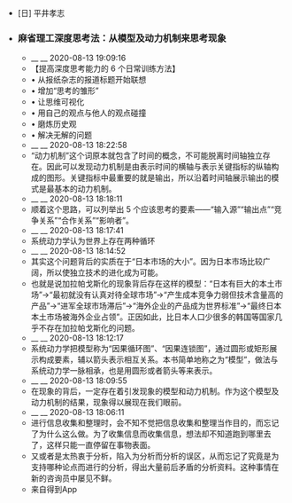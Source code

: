 - [日] 平井孝志
- ### 麻省理工深度思考法：从模型及动力机制来思考现象
    - __ __ 2020-08-13 19:09:16
    - 【提高深度思考能力的 6 个日常训练方法】
    - • 从报纸杂志的报道标题开始联想
    - • 增加“思考的雏形”
    - • 让思维可视化
    - • 用自己的观点与他人的观点碰撞
    - • 磨炼历史观
    - • 解决无解的问题
    - __ __ 2020-08-13 18:22:58
    - “动力机制”这个词原本就包含了时间的概念，不可能脱离时间轴独立存在。因此可以发现动力机制是由表示时间的横轴与表示关键指标的纵轴构成的图形。关键指标中最重要的就是输出，所以沿着时间轴展示输出的模式是最基本的动力机制。
    - __ __ 2020-08-13 18:18:11
    - 顺着这个思路，可以列举出 5 个应该思考的要素——“输入源”“输出点”“竞争关系”“合作关系”“影响者”。
    - __ __ 2020-08-13 18:17:41
    - 系统动力学认为世界上存在两种循环
    - __ __ 2020-08-13 18:14:52
    - 其实这个问题背后的实质在于“日本市场的大小”。因为日本市场比较广阔，所以使独立技术的进化成为可能。
    - 也就是说加拉帕戈斯化的现象背后存在这样的模型：“日本有巨大的本土市场”→“最初就没有认真对待全球市场”→“产生成本竞争力弱但技术含量高的产品”→“进军全球市场滞后”→“海外企业的产品成为世界标准”→“最终日本本土市场被海外企业占领”。正因如此，比日本人口少很多的韩国等国家几乎不存在加拉帕戈斯化的问题。
    - __ __ 2020-08-13 18:12:17
    - 系统动力学把模型称为“因果循环图”、“因果连锁图”，通过圆形或矩形展示构成要素，辅以箭头表示相互关系。本书简单地称之为“模型”，做法与系统动力学一脉相承，也是用圆形或者箭头等来表示。
    - __ __ 2020-08-13 18:09:55
    - 在现象的背后，一定存在着引发现象的模型和动力机制。作为这个模型及动力机制的结果，现象得以展现在我们眼前。
    - __ __ 2020-08-13 18:06:11
    - 进行信息收集和整理时，会不知不觉把信息收集和整理当作目的，而忘记了为什么这么做。为了收集信息而收集信息，想法却不知道跑到哪里去了，这样只能一直停留在事物表面。
    - 又或者是太热衷于分析，陷入为分析而分析的误区，从而忘记了究竟是为支持哪种论点而进行的分析，得出大量前后矛盾的分析资料。这种事情在新的咨询员中屡见不鲜。
    - 来自得到App

